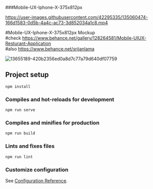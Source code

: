 
###Mobile-UX-Iphone-X-375x812px

https://user-images.githubusercontent.com/42295335/135060474-166d1583-0d5b-4a4c-ac73-3d852034a1c8.mp4

#Mobile-UX-Iphone-X-375x812px Mockup <br/>
#check https://www.behance.net/gallery/128264581/Mobile-UIUX-Resturant-Application <br/>
#also https://www.behance.net/srijanlama <br/>

![13655189-420b2356ed0a8d7c77a79d640df07759](https://user-images.githubusercontent.com/42295335/135061691-4db08150-8e46-419a-a629-8beb64c2d285.png)


## Project setup
```
npm install
```

### Compiles and hot-reloads for development




```
npm run serve
```

### Compiles and minifies for production
```
npm run build
```

### Lints and fixes files
```
npm run lint
```

### Customize configuration
See [Configuration Reference](https://cli.vuejs.org/config/).


